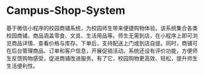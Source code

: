 # Campus-Shop-System
基于微信小程序的校园商铺系统，为校园师生带来便捷购物体验。该系统集合各类校园商铺，商品涵盖零食、文具、生活用品等。师生无需到店，在小程序上即可浏览商品详情、查看价格与库存。下单后，支持配送上门或到店自提。同时，商铺可在后台管理商品、订单和客户信息，开展促销活动。系统还设有评价功能，方便师生反馈购物感受，促进商铺改进服务。有了它，校园购物更高效、轻松，提升师生生活便利性。 
